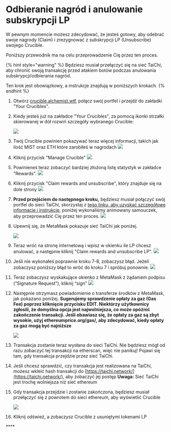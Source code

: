 # Odbieranie nagród i anulowanie subskrypcji LP

W pewnym momencie możesz zdecydować, że jesteś gotowy, aby odebrać swoje nagrody \(Claim\) i zrezygnować z subskrypcji LP \(Unsubscribe\) swojego Crucible.

Poniższy przewodnik ma na celu przeprowadzenie Cię przez ten proces.

{% hint style="warning" %}
Będziesz musiał przełączyć się na sieć TaiChi, aby chronić swoją transakcję przed atakiem botów podczas anulowania subskrypcji/odbierania nagród.

Ten krok jest obowiązkowy, a instrukcje znajdują w poniższych krokach.
{% endhint %}

1. Otwórz [crucible.alchemist.wtf](https://crucible.alchemist.wtf/), połącz swój portfel i przejdź do zakładki "Your Crucibles".
2. Kiedy jesteś już na zakładce "Your Crucibles", za pomocą ikonki strzałki skierowanej w dół rozwiń szczegóły wybranego Crucible:

  
   ![](../../.gitbook/assets/screenshot-2021-05-07-at-12.50.58.png) 

3. Twój Crucible powinien pokazywać teraz więcej informacji, takich jak ilość MIST oraz ETH które zarobiłeś w nagrodach ![](../../.gitbook/assets/screenshot-2021-05-07-at-12.50.42.png) 
4. Kliknij przycisk "Manage Crucible" ![](../../.gitbook/assets/screenshot-2021-05-07-at-12.51.04.png) 
5. Powinieneś teraz zobaczyć bardziej złożoną listę statystyk w zakładce "Rewards".  ![](../../.gitbook/assets/screenshot-2021-05-07-at-12.51.22.png) 
6. Kliknij przycisk "Claim rewards and unsubscribe", który znajduje się na dole strony ![](../../.gitbook/assets/screenshot-2021-05-07-at-13.05.52.png) 
7. **Przed przejściem do następnego kroku,** będziesz musiał połączyć swój portfel do sieci TaiChi, skorzystaj z [tego linku, aby uzyskać szczegółowe informacje i instrukcje](https://github.com/Taichi-Network/docs/blob/master/sendPriveteTx_tutorial.md), poniżej wykonaliśmy animowany samouczek, aby przeprowadzić Cię przez ten proces.  ![](../../.gitbook/assets/taichi-network-add.gif) 
8. Upewnij się, że MetaMask pokazuje sieć TaiChi jak poniżej.

   ![](https://i.imgur.com/kszVVbq.png)

9. Teraz wróć na stronę internetową i wpisz w okienku ile LP chcesz anulować, a następnie kliknij "Claim rewards and unsubscribe LP". ![](../../.gitbook/assets/screenshot-2021-05-07-at-13.06.00.png) 
10. Jeśli nie wykonałeś poprawnie kroku 7-8, zobaczysz błąd. Jeżeli zobaczysz poniższy błąd to wróć do kroku 7 i spróbuj ponownie.  ![](../../.gitbook/assets/screenshot-2021-05-07-at-13.06.44.png) 
11. Teraz zobaczysz wyskakujące okienko z MetaMask z żądaniem podpisu \(“Signature Request”\), kliknij “sign”  ![](../../.gitbook/assets/screenshot-2021-05-07-at-13.11.35.png) 
12. Następnie otrzymasz powiadomienie o transferze środków z MetaMask, jak pokazano poniżej. **Sugerujemy sprawdzenie opłaty za gaz \(Gas Fee\) poprzez kliknięcie przycisku EDIT. Niektórzy użytkownicy zgłosili, że domyślna opcja jest najwolniejsza, co może opóźnić zakończenie transakcji. Jeśli obawiasz się, że opłaty za gaz są zbyt wysokie, użyj ethereumprice.org/gas/, aby zdecydować, kiedy opłaty za gaz mogą być najniższe**

    ![](../../.gitbook/assets/screenshot-2021-05-07-at-13.11.44.png) 

13. Transakcja zostanie teraz wysłana do sieci TaiChi. Nie będziesz mógł od razu zobaczyć tej transakcji na etherscan, więc nie panikuj! Pojawi się tam, gdy transakcja przejdzie przez sieć TaiChi.
14. Jeśli chcesz sprawdzić, czy transakcja jest realizowana na TaiChi, możesz wkleić hash transakcji do [https://taichi.network/](https://taichi.network/), aby zobaczyć jej postęp **Uwaga:** Sieć TaiChi jest trochę wolniejsza niż sieć ethereum
15. Gdy transakcja przejdzie i zostanie zakończona, będziesz musiał przełączyć się z powrotem do sieci ethereum, aby wyświetlić Crucible

    ![](https://i.imgur.com/fcPY6Zp.png) 

16. Kliknij odśwież, a zobaczysz Crucible z usuniętymi tokenami LP

\*\*\*\*


